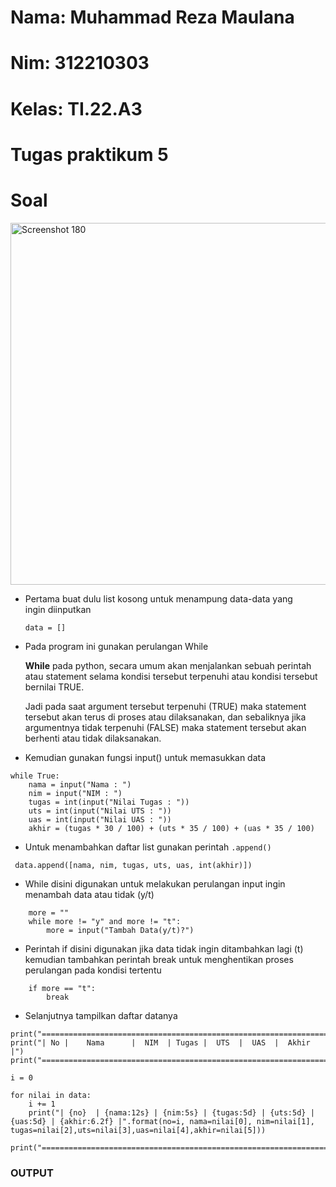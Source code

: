 # Nama: Muhammad Reza Maulana
# Nim: 312210303
# Kelas: TI.22.A3

# Tugas praktikum 5
# Soal

<img width="579" alt="Screenshot 180" src="https://user-images.githubusercontent.com/115542704/202370020-187d2651-fd02-4dbf-b415-670ad56cbbbf.png">

- Pertama buat dulu list kosong untuk menampung data-data yang ingin diinputkan

  `data = []`

- Pada program ini gunakan perulangan While

  **While** pada python, secara umum akan menjalankan sebuah perintah atau statement selama kondisi tersebut terpenuhi atau kondisi tersebut bernilai TRUE.

    Jadi pada saat argument tersebut terpenuhi (TRUE) maka statement tersebut akan terus di proses atau dilaksanakan, dan sebaliknya jika argumentnya tidak terpenuhi   (FALSE) maka statement tersebut akan berhenti atau tidak dilaksanakan.

- Kemudian gunakan fungsi input() untuk memasukkan data

```
while True:
    nama = input("Nama : ")
    nim = input("NIM : ")
    tugas = int(input("Nilai Tugas : "))
    uts = int(input("Nilai UTS : "))
    uas = int(input("Nilai UAS : "))
    akhir = (tugas * 30 / 100) + (uts * 35 / 100) + (uas * 35 / 100)
```
    
- Untuk menambahkan daftar list gunakan perintah `.append()`

```
 data.append([nama, nim, tugas, uts, uas, int(akhir)])
```

- While disini digunakan untuk melakukan perulangan input ingin menambah data atau tidak (y/t)

```
    more = ""
    while more != "y" and more != "t":
        more = input("Tambah Data(y/t)?")
```

- Perintah if disini digunakan jika data tidak ingin ditambahkan lagi (t) kemudian tambahkan perintah break untuk menghentikan proses perulangan pada kondisi tertentu

```
    if more == "t":
        break
```

- Selanjutnya tampilkan daftar datanya

```
print("==================================================================")
print("| No |    Nama      |  NIM  | Tugas |  UTS  |  UAS  |  Akhir |")
print("==================================================================")

i = 0

for nilai in data:
    i += 1
    print("| {no}  | {nama:12s} | {nim:5s} | {tugas:5d} | {uts:5d} | {uas:5d} | {akhir:6.2f} |".format(no=i, nama=nilai[0], nim=nilai[1], tugas=nilai[2],uts=nilai[3],uas=nilai[4],akhir=nilai[5]))

print("==================================================================")
```

### OUTPUT

